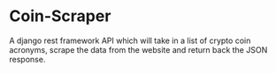 # Coin-Scraper
A django rest framework API which will take in a list of crypto coin acronyms, scrape the data from the website and return back the JSON response.
